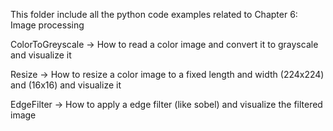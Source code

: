 This folder include all the python code examples related to Chapter 6: Image processing

ColorToGreyscale         ->  How to read a color image and convert it to grayscale and visualize it 

Resize                   ->  How to resize a color image to a fixed length and width (224x224) and (16x16) and visualize it

EdgeFilter               ->  How to apply a edge filter (like sobel) and visualize the filtered image
